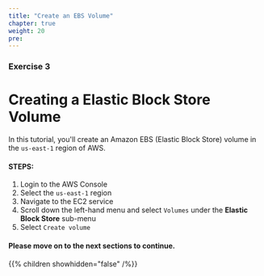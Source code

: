 ```yaml
---
title: "Create an EBS Volume"
chapter: true
weight: 20
pre:
---
```


### Exercise 3

# Creating a Elastic Block Store Volume

In this tutorial, you'll create an Amazon EBS (Elastic Block Store) volume in the `us-east-1` region of AWS.

#### STEPS:
1. Login to the AWS Console
2. Select the `us-east-1` region
3. Navigate to the EC2 service
4. Scroll down the left-hand menu and select `Volumes` under the **Elastic Block Store** sub-menu
5. Select `Create volume`

#### Please move on to the next sections to continue.

{{% children showhidden="false" /%}}

